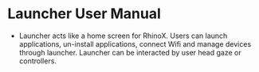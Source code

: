 # Launcher User Manual

- Launcher acts like a home screen for RhinoX. Users can launch applications, un-install applications, connect Wifi and manage devices through launcher. Launcher can be interacted by user head gaze or controllers.